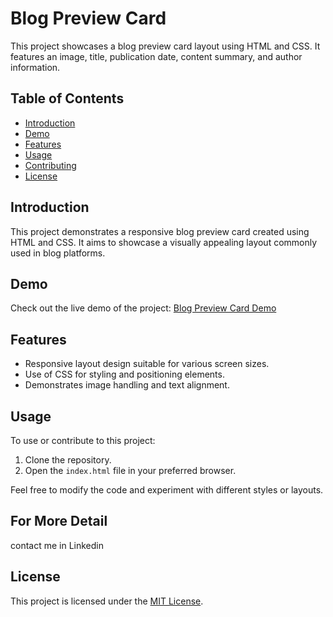 # Blog Preview Card

This project showcases a blog preview card layout using HTML and CSS. It features an image, title, publication date, content summary, and author information.

## Table of Contents
- [Introduction](#introduction)
- [Demo](#demo)
- [Features](#features)
- [Usage](#usage)
- [Contributing](#contributing)
- [License](#license)

## Introduction

This project demonstrates a responsive blog preview card created using HTML and CSS. It aims to showcase a visually appealing layout commonly used in blog platforms.

## Demo

Check out the live demo of the project:
[Blog Preview Card Demo](http://dineshblogpreviewcard.lovestoblog.com/?i=1)

## Features

- Responsive layout design suitable for various screen sizes.
- Use of CSS for styling and positioning elements.
- Demonstrates image handling and text alignment.

## Usage

To use or contribute to this project:

1. Clone the repository.
2. Open the `index.html` file in your preferred browser.

Feel free to modify the code and experiment with different styles or layouts.
## For More Detail
contact me in Linkedin
## License

This project is licensed under the [MIT License](LICENSE).

